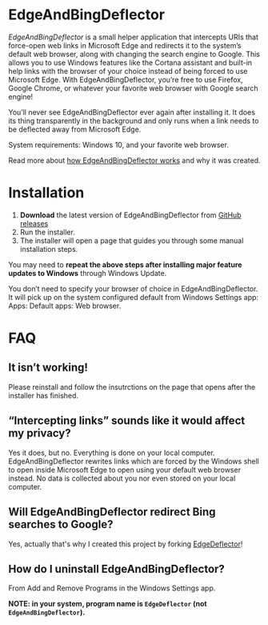 # EdgeAndBingDeflector

*EdgeAndBingDeflector* is  a small helper application that intercepts URIs that force-open web links in Microsoft Edge and redirects it to the system’s default web browser, along with changing the search engine to Google. This allows you to use Windows features like the Cortana assistant and built-in help links with the browser of your choice instead of being forced to use Microsoft Edge. With EdgeAndBingDeflector, you’re free to use Firefox, Google Chrome, or whatever your favorite web browser with Google search engine!

You’ll never see EdgeAndBingDeflector  ever again after installing it. It does its thing transparently in the background and only runs when a link needs to be deflected away from Microsoft Edge.

System requirements: Windows 10, and your favorite web browser.

Read more about [how EdgeAndBingDeflector works](https://www.ctrl.blog/entry/edgedeflector-default-browser.html) and why it was created.

# Installation

  1. **Download** the latest version of EdgeAndBingDeflector from [GitHub releases](https://github.com/da2x/EdgeDeflector/releases)
  2. Run the installer.
  3. The installer will open a page that guides you through some manual installation steps.

You may need to **repeat the above steps after installing major feature updates to Windows** through Windows Update.

You don’t need to specify your browser of choice in EdgeAndBingDeflector. It will pick up on the system configured default from Windows Settings app: Apps: Default apps: Web browser.

# FAQ

## It isn’t working!

Please reinstall and follow the insutrctions on the page that opens after the installer has finished.

## “Intercepting links” sounds like it would affect my privacy?

Yes it does, but no. Everything is done on your local computer. EdgeAndBingDeflector rewrites links which are forced by the Windows shell to open inside Microsoft Edge to open using your default web browser instead. No data is collected about you nor even stored on your local computer.

## Will EdgeAndBingDeflector redirect Bing searches to Google?

Yes, actually that's why I created this project by forking [EdgeDeflector](https://github.com/da2x/EdgeDeflector)!

## How do I uninstall EdgeAndBingDeflector?

From Add and Remove Programs in the Windows Settings app.

**NOTE: in your system, program name is `EdgeDeflector` (not `EdgeAndBingDeflector`).**
